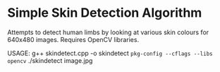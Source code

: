 Simple Skin Detection Algorithm
===============================
Attempts to detect human limbs by looking at various skin colours for 640x480 images. Requires OpenCV libraries.

USAGE:
g++ skindetect.cpp -o skindetect `pkg-config --cflags --libs opencv`
./skindetect image.jpg
